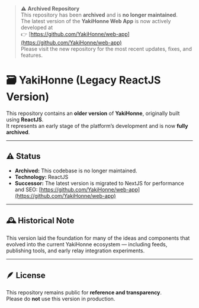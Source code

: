 > ⚠️ **Archived Repository**  
> This repository has been **archived** and is **no longer maintained**.  
> The latest version of the **YakiHonne Web App** is now actively developed at  
> 👉 [https://github.com/YakiHonne/web-app](https://github.com/YakiHonne/web-app)  
> Please visit the new repository for the most recent updates, fixes, and features.

# 🗃️ YakiHonne (Legacy ReactJS Version)

This repository contains an **older version** of **YakiHonne**, originally built using **ReactJS**.  
It represents an early stage of the platform’s development and is now **fully archived**.

---

## ⚠️ Status

- **Archived:** This codebase is no longer maintained.  
- **Technology:** ReactJS  
- **Successor:** The latest version is migrated to NextJS for performance and SEO: [https://github.com/YakiHonne/web-app](https://github.com/YakiHonne/web-app) 

---

## 🕰️ Historical Note

This version laid the foundation for many of the ideas and components that evolved into the current YakiHonne ecosystem — including feeds, publishing tools, and early relay integration experiments.

---

## 🪶 License

This repository remains public for **reference and transparency**.  
Please do **not** use this version in production.
